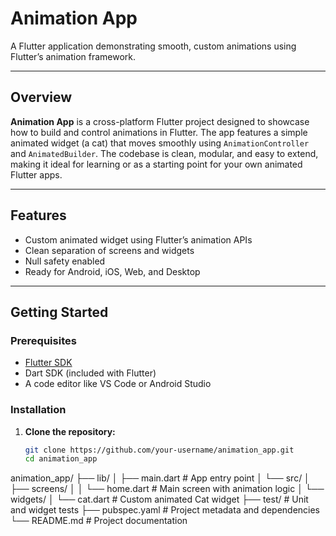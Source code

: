 # Animation App

A Flutter application demonstrating smooth, custom animations using Flutter’s animation framework.

---

## Overview

**Animation App** is a cross-platform Flutter project designed to showcase how to build and control animations in Flutter. The app features a simple animated widget (a cat) that moves smoothly using `AnimationController` and `AnimatedBuilder`. The codebase is clean, modular, and easy to extend, making it ideal for learning or as a starting point for your own animated Flutter apps.

---

## Features

- Custom animated widget using Flutter’s animation APIs
- Clean separation of screens and widgets
- Null safety enabled
- Ready for Android, iOS, Web, and Desktop

---

## Getting Started

### Prerequisites

- [Flutter SDK](https://docs.flutter.dev/get-started/install)
- Dart SDK (included with Flutter)
- A code editor like VS Code or Android Studio

### Installation

1. **Clone the repository:**
   ```sh
   git clone https://github.com/your-username/animation_app.git
   cd animation_app


  animation_app/
├── lib/
│   ├── main.dart                # App entry point
│   └── src/
│       ├── screens/
│       │   └── home.dart        # Main screen with animation logic
│       └── widgets/
│           └── cat.dart         # Custom animated Cat widget
├── test/                        # Unit and widget tests
├── pubspec.yaml                 # Project metadata and dependencies
└── README.md                    # Project documentation
